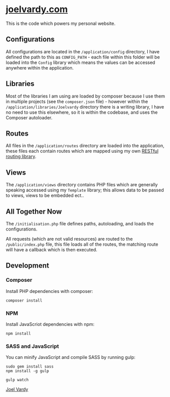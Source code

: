 # [joelvardy.com][joelvardy]

This is the code which powers my personal website.

## Configurations

All configurations are located in the `/application/config` directory, I have defined the path to this as `CONFIG_PATH` - each file within this folder will be loaded into the `Config` library which means the values can be accessed anywhere within the application.

## Libraries

Most of the libraries I am using are loaded by composer because I use them in multiple projects (see the `composer.json` file) - however within the `/application/libraries/Joelvardy` directory there is a writing library, I have no need to use this elsewhere, so it is within the codebase, and uses the Composer autoloader.

## Routes

All files in the `/application/routes` directory are loaded into the application, these files each contain routes which are mapped using my own [RESTful routing library][routes].

## Views

The `/application/views` directory contains PHP files which are generally speaking accessed using my `Template` library; this allows data to be passed to views, views to be embedded ect..

## All Together Now

The `/initialisation.php` file defines paths, autoloading, and loads the configurations.

All requests (which are not valid resources) are routed to the `/public/index.php` file, this file loads all of the routes, the matching route will have a callback which is then executed.

## Development

### Composer

Install PHP dependencies with composer:

```
composer install
```

### NPM

Install JavaScriot dependencies with npm:

```
npm install
```

### SASS and JavaScript

You can minify JavaScript and compile SASS by running gulp:

```
sudo gem install sass
npm install -g gulp
```

```
gulp watch
```

[Joel Vardy][joelvardy]

  [joelvardy]: https://joelvardy.com/
  [routes]: https://packagist.org/packages/joelvardy/routes
